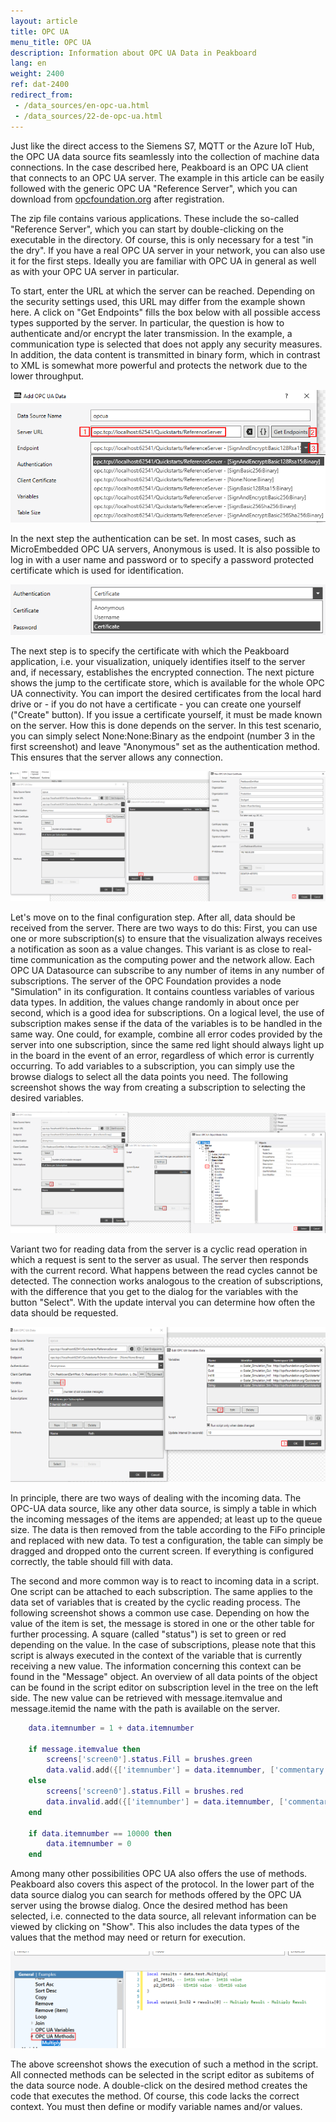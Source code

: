 ```yaml
---
layout: article
title: OPC UA
menu_title: OPC UA
description: Information about OPC UA Data in Peakboard
lang: en
weight: 2400
ref: dat-2400
redirect_from: 
 - /data_sources/en-opc-ua.html
 - /data_sources/22-de-opc-ua.html
---
```


Just like the direct access to the Siemens S7, MQTT or the Azure IoT Hub, the OPC UA data source fits seamlessly into the collection of machine data connections. In the case described here, Peakboard is an OPC UA client that connects to an OPC UA server. The example in this article can be easily followed with the generic OPC UA "Reference Server", which you can download from [opcfoundation.org](https://opcfoundation.org/developer-tools/samples-and-tools-unified-architecture) after registration.

The zip file contains various applications. These include the so-called "Reference Server", which you can start by double-clicking on the executable in the directory. Of course, this is only necessary for a test "in the dry". If you have a real OPC UA server in your network, you can also use it for the first steps. Ideally you are familiar with OPC UA in general as well as with your OPC UA server in particular.

To start, enter the URL at which the server can be reached. Depending on the security settings used, this URL may differ from the example shown here. A click on "Get Endpoints" fills the box below with all possible access types supported by the server. In particular, the question is how to authenticate and/or encrypt the later transmission. In the example, a communication type is selected that does not apply any security measures. In addition, the data content is transmitted in binary form, which in contrast to XML is somewhat more powerful and protects the network due to the lower throughput.

![image_1](/assets/images/data-sources/opc-ua/data-source-opc-ua-01.png)

In the next step the authentication can be set. In most cases, such as MicroEmbedded OPC UA servers, Anonymous is used. It is also possible to log in with a user name and password or to specify a password protected certificate which is used for identification.

![image_1](/assets/images/data-sources/opc-ua/data-source-opc-ua-02.png)

The next step is to specify the certificate with which the Peakboard application, i.e. your visualization, uniquely identifies itself to the server and, if necessary, establishes the encrypted connection. The next picture shows the jump to the certificate store, which is available for the whole OPC UA connectivity. You can import the desired certificates from the local hard drive or - if you do not have a certificate - you can create one yourself ("Create" button). If you issue a certificate yourself, it must be made known on the server. How this is done depends on the server. In this test scenario, you can simply select None:None:Binary as the endpoint (number 3 in the first screenshot) and leave "Anonymous" set as the authentication method. This ensures that the server allows any connection.

![image_1](/assets/images/data-sources/opc-ua/data-source-opc-ua-03.png)

Let's move on to the final configuration step. After all, data should be received from the server. There are two ways to do this: First, you can use one or more subscription(s) to ensure that the visualization always receives a notification as soon as a value changes. This variant is as close to real-time communication as the computing power and the network allow. Each OPC UA Datasource can subscribe to any number of items in any number of subscriptions. The server of the OPC Foundation provides a node "Simulation" in its configuration. It contains countless variables of various data types. In addition, the values change randomly in about once per second, which is a good idea for subscriptions. On a logical level, the use of subscription makes sense if the data of the variables is to be handled in the same way. One could, for example, combine all error codes provided by the server into one subscription, since the same red light should always light up in the board in the event of an error, regardless of which error is currently occurring. To add variables to a subscription, you can simply use the browse dialogs to select all the data points you need. The following screenshot shows the way from creating a subscription to selecting the desired variables.

![image_1](/assets/images/data-sources/opc-ua/data-source-opc-ua-04.png)

Variant two for reading data from the server is a cyclic read operation in which a request is sent to the server as usual. The server then responds with the current record. What happens between the read cycles cannot be detected. The connection works analogous to the creation of subscriptions, with the difference that you get to the dialog for the variables with the button "Select". With the update interval you can determine how often the data should be requested.

![image_1](/assets/images/data-sources/opc-ua/data-source-opc-ua-05.png)

In principle, there are two ways of dealing with the incoming data. The OPC-UA data source, like any other data source, is simply a table in which the incoming messages of the items are appended; at least up to the queue size. The data is then removed from the table according to the FiFo principle and replaced with new data. To test a configuration, the table can simply be dragged and dropped onto the current screen. If everything is configured correctly, the table should fill with data.

The second and more common way is to react to incoming data in a script. One script can be attached to each subscription. The same applies to the data set of variables that is created by the cyclic reading process. The following screenshot shows a common use case. Depending on how the value of the item is set, the message is stored in one or the other table for further processing. A square (called "status") is set to green or red depending on the value. In the case of subscriptions, please note that this script is always executed in the context of the variable that is currently receiving a new value. The information concerning this context can be found in the "Message" object. An overview of all data points of the object can be found in the script editor on subscription level in the tree on the left side. The new value can be retrieved with message.itemvalue and message.itemid the name with the path is available on the server.

```Lua
	data.itemnumber = 1 + data.itemnumber

	if message.itemvalue then
		screens['screen0'].status.Fill = brushes.green
		data.valid.add({['itemnumber'] = data.itemnumber, ['commentary'] = 'passed'})
	else
		screens['screen0'].status.Fill = brushes.red
		data.invalid.add({['itemnumber'] = data.itemnumber, ['commentary'] = 'failed'})
	end

	if data.itemnumber == 10000 then
		data.itemnumber = 0
	end
```

Among many other possibilities OPC UA also offers the use of methods. Peakboard also covers this aspect of the protocol. In the lower part of the data source dialog you can search for methods offered by the OPC UA server using the browse dialog. Once the desired method has been selected, i.e. connected to the data source, all relevant information can be viewed by clicking on "Show". This also includes the data types of the values that the method may need or return for execution.

![image_1](/assets/images/data-sources/opc-ua/data-source-opc-ua-06.png)

The above screenshot shows the execution of such a method in the script. All connected methods can be selected in the script editor as subitems of the data source node. A double-click on the desired method creates the code that executes the method. Of course, this code lacks the correct context. You must then define or modify variable names and/or values.